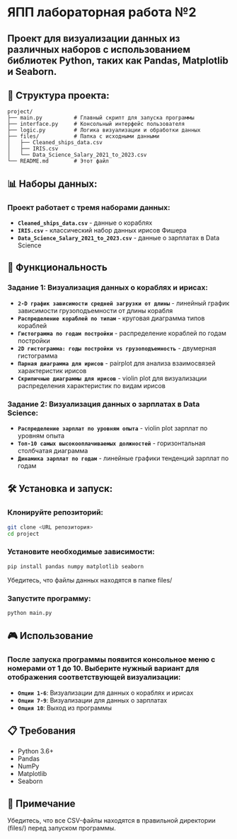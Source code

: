 # ЯПП лабораторная работа №2
## Проект для визуализации данных из различных наборов с использованием библиотек Python, таких как Pandas, Matplotlib и Seaborn.

## 📁 Структура проекта:
```text
project/
├── main.py          # Главный скрипт для запуска программы
├── interface.py     # Консольный интерфейс пользователя
├── logic.py         # Логика визуализации и обработки данных
├── files/           # Папка с исходными данными
│   ├── Cleaned_ships_data.csv
│   ├── IRIS.csv
│   └── Data_Science_Salary_2021_to_2023.csv
└── README.md        # Этот файл
```

## 📊 Наборы данных:
### Проект работает с тремя наборами данных:
- **`Cleaned_ships_data.csv`** - данные о кораблях
- **`IRIS.csv`** - классический набор данных ирисов Фишера
- **`Data_Science_Salary_2021_to_2023.csv`** - данные о зарплатах в Data Science

## 🚀 Функциональность
### Задание 1: Визуализация данных о кораблях и ирисах:
- **`2-D график зависимости средней загрузки от длины`** - линейный график зависимости грузоподъемности от длины корабля
- **`Распределение кораблей по типам`** - круговая диаграмма типов кораблей
- **`Гистограмма по годам постройки`** - распределение кораблей по годам постройки
- **`2D гистограмма: годы постройки vs грузоподъемность`** - двумерная гистограмма
- **`Парная диаграмма для ирисов`** - pairplot для анализа взаимосвязей характеристик ирисов
- **`Скрипичные диаграммы для ирисов`** - violin plot для визуализации распределения характеристик по видам ирисов

### Задание 2: Визуализация данных о зарплатах в Data Science:
- **`Распределение зарплат по уровням опыта`** - violin plot зарплат по уровням опыта
- **`Топ-10 самых высокооплачиваемых должностей`** - горизонтальная столбчатая диаграмма
- **`Динамика зарплат по годам`** - линейные графики тенденций зарплат по годам

## 🛠️ Установка и запуск:
### Клонируйте репозиторий:

```bash
git clone <URL репозитория>
cd project
```
### Установите необходимые зависимости:

```bash
pip install pandas numpy matplotlib seaborn
```
Убедитесь, что файлы данных находятся в папке files/

### Запустите программу:

```bash
python main.py
```
## 🎮 Использование
### После запуска программы появится консольное меню с номерами от 1 до 10. Выберите нужный вариант для отображения соответствующей визуализации:
- **`Опции 1-6`**: Визуализации для данных о кораблях и ирисах
- **`Опции 7-9`**: Визуализации для данных о зарплатах
- **`Опция 10`**: Выход из программы

## 📋 Требования
- Python 3.6+
- Pandas
- NumPy
- Matplotlib
- Seaborn

## 📝 Примечание
Убедитесь, что все CSV-файлы находятся в правильной директории (files/) перед запуском программы.

